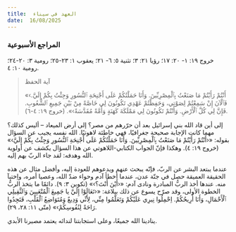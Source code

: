```yaml
---
title:  العهد في سيناء
date:  16/08/2025
---
```


### المراجع الأسبوعية
خروج ١٩: ١- ٢٠: ١٧؛ رؤيا ٢١: ٣؛  تثنية ٥: ٦- ٢١؛ يعقوب ١: ٢٣-٢٥؛ رومية ٣: ٢٠-٢٤؛ رومية ١٠: ٤.

> <p>آية الحفظ</p>
> «‹أَنْتُمْ رَأَيْتُمْ مَا صَنَعْتُ بِٱلْمِصْرِيِّينَ. وَأَنَا حَمَلْتُكُمْ عَلَى أَجْنِحَةِ ٱلنُّسُورِ وَجِئْتُ بِكُمْ إِلَيَّ. فَٱلْآنَ إِنْ سَمِعْتُمْ لِصَوْتِي، وَحَفِظْتُمْ عَهْدِي تَكُونُونَ لِي خَاصَّةً مِنْ بَيْنِ جَمِيعِ ٱلشُّعُوبِ. فَإِنَّ لِي كُلَّ ٱلْأَرْضِ. وَأَنْتُمْ تَكُونُونَ لِي مَمْلَكَةَ كَهَنَةٍ وَأُمَّةً مُقَدَّسَةً›». (خروج ١٩: ٤-٦).

إلى أين قاد الله بني إسرائيل بعد أن حرّرهم من مصر؟ إلى أرض الميعاد – أليس كذلك؟ مهما كانت الإجابة صحيحة جغرافيًا، فهي خاطئة لاهوتيًا. الله نفسه يجيب عن السؤال بقوله: «‹أَنْتُمْ رَأَيْتُمْ مَا صَنَعْتُ بِٱلْمِصْرِيِّينَ. وَأَنَا حَمَلْتُكُمْ عَلَى أَجْنِحَةِ ٱلنُّسُورِ وَجِئْتُ بِكُمْ إِلَيَّ›» (خروج ١٩: ٤). وهكذا فإنّ الجواب الكتابي-اللاهوتي عن هذا السؤال يكشف عن أولوية الله وهدفه: لقد جاء الربّ بهم إليه.

عندما يبتعد البشر عن الربّ، فإنّه يبحث عنهم ويدعوهم للعودة إليه، وأفضل مثال عن هذه الحقيقة العميقة حصل في جنّة عدن، عندما أخطأ آدم وحواء ضدّ الله، وعصيا أمره، واِختبآ منه. عندها أخذ الربُّ المبادرة ونادى آدم: «‹أَيْنَ أَنْتَ؟›» (تكوين ٣: ٩). دائمًا ما يتخذ الربُّ الخطوة الأولى، وقد صرّح يسوع عن ذلك ببلاغة: «‹تَعَالَوْا إِلَيَّ يا جَمِيعَ ٱلْمُتْعَبِينَ وَٱلثَّقِيلِي ٱلْأَحْمَالِ، وَأَنَا أُرِيحُكُمْ. اِحْمِلُوا نِيرِي عَلَيْكُمْ وَتَعَلَّمُوا مِنِّي، لِأَنِّي وَدِيعٌ وَمُتَوَاضِعُ ٱلْقَلْبِ، فَتَجِدُوا رَاحَةً لِنُفُوسِكُمْ›» (متّى ١١: ٢٨، ٢٩).

ينادينا الله جميعًا، وعلى استجابتنا لندائه يعتمد مصيرنا الأبدي.